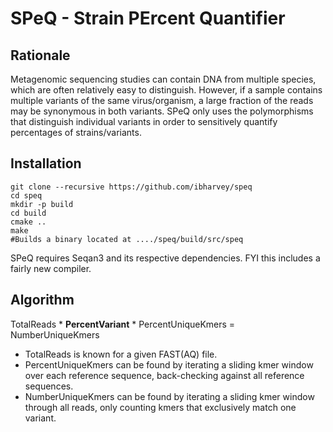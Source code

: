 # SPeQ - Strain PErcent Quantifier

## Rationale
Metagenomic sequencing studies can contain DNA from multiple species, which are often relatively easy to distinguish. However, if a sample contains multiple variants of the same virus/organism, a large fraction of the reads may be synonymous in both variants. SPeQ only uses the polymorphisms that distinguish individual variants in order to sensitively quantify percentages of strains/variants.


## Installation
```
git clone --recursive https://github.com/ibharvey/speq
cd speq
mkdir -p build
cd build
cmake ..
make
#Builds a binary located at ..../speq/build/src/speq
```

SPeQ requires Seqan3 and its respective dependencies. FYI this includes a fairly new compiler.

## Algorithm

TotalReads * **PercentVariant** * PercentUniqueKmers = NumberUniqueKmers

- TotalReads is known for a given FAST(AQ) file.
- PercentUniqueKmers can be found by iterating a sliding kmer window over each reference sequence, back-checking against all reference sequences.
- NumberUniqueKmers can be found by iterating a sliding kmer window through all reads, only counting kmers that exclusively match one variant.


